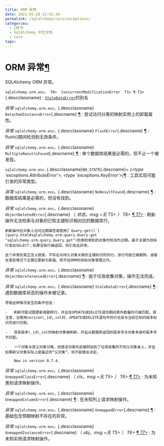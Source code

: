 ```yaml
---
title: ORM 异常
date: 2021-02-20 22:41:34
permalink: /sqlalchemy/core/exceptions/
categories:
  - 📖好书
  - SqlAlchemy 中文文档
  - core
tags:
---
```

ORM 异常[¶](#module-sqlalchemy.orm.exc "Permalink to this headline")
===================================================================

SQLAlchemy ORM 异常。

`sqlalchemy.orm.exc。 T0>  ConcurrentModificationError  T1> ¶ T2>`{.descclassname}
:   [`StaleDataError`](#sqlalchemy.orm.exc.StaleDataError "sqlalchemy.orm.exc.StaleDataError")的别名

*异常* `sqlalchemy.orm.exc。`{.descclassname} `DetachedInstanceError`{.descname} [¶](#sqlalchemy.orm.exc.DetachedInstanceError "Permalink to this definition")
:   尝试访问分离的映射实例上的卸载属性。

*异常* `sqlalchemy.orm.exc。`{.descclassname} `FlushError`{.descname} [¶](#sqlalchemy.orm.exc.FlushError "Permalink to this definition")
:   flush()期间检测到无效条件。

*异常* `sqlalchemy.orm.exc。`{.descclassname} `MultipleResultsFound`{.descname} [¶](#sqlalchemy.orm.exc.MultipleResultsFound "Permalink to this definition")
:   单个数据库结果是必需的，但不止一个被发现。

 `sqlalchemy.orm.exc.`{.descclassname}`NO_STATE`{.descname}*= (\<type 'exceptions.AttributeError'\>, \<type 'exceptions.KeyError'\>)*[¶](#sqlalchemy.orm.exc.NO_STATE "Permalink to this definition")
:   工具实现可能引发的异常类型。

*异常* `sqlalchemy.orm.exc。`{.descclassname} `NoResultFound`{.descname} [¶](#sqlalchemy.orm.exc.NoResultFound "Permalink to this definition")
:   数据库结果是必需的，但没有找到。

*异常* `sqlalchemy.orm.exc。`{.descclassname} `ObjectDeletedError`{.descname} （ *状态*，*msg =无 T5\> ） T6\> [¶ T7\>](#sqlalchemy.orm.exc.ObjectDeletedError "Permalink to this definition")*
:   刷新操作无法检索与对象的已知主键标识相对应的数据库行。

    刷新操作在对象上访问过期属性或使用[`Query.get()`](query.html#sqlalchemy.orm.query.Query.get "sqlalchemy.orm.query.Query.get")检索检索到的对象时检测为过期。基于主键为目标行发出SELECT；如果没有行被返回，则引发此异常。

    这个异常的真正含义就是，不存在与持久对象关联的主键标识符的行。该行可能已被删除，或者在某些情况下主键已更新为新值，而不在ORM的目标对象管理之外。

*异常* `sqlalchemy.orm.exc。`{.descclassname} `ObjectDereferencedError`{.descname} [¶](#sqlalchemy.orm.exc.ObjectDereferencedError "Permalink to this definition")
:   由于垃圾收集对象，操作无法完成。

*异常* `sqlalchemy.orm.exc。`{.descclassname} `StaleDataError`{.descname} [¶](#sqlalchemy.orm.exc.StaleDataError "Permalink to this definition")
:   遇到数据库状态的操作未被记录。

    导致这种情况发生的条件包括：

    -   刷新可能试图更新或删除行，并且在UPDATE或DELETE语句期间意外数量的行被匹配。请注意，当使用version\_id\_col时，UPDATE或DELETE语句中的行也会与当前已知的版本标识符进行匹配。

    -   具有版本\_id\_col的映射对象被刷新，并且从数据库返回的版本号与对象本身的版本号不匹配。

    -   一个对象与其父对象分离，但是该对象先前被附加到了垃圾收集的不同父对象身上，并且如果新父对象实际上是最近的“父对象”，则不能做出决定。

        New in version 0.7.4.

*异常* `sqlalchemy.orm.exc。`{.descclassname} `UnmappedClassError`{.descname} （ *cls*，*msg =无 T5\> ） T6\> [¶ T7\>](#sqlalchemy.orm.exc.UnmappedClassError "Permalink to this definition")*
:   为未知类别请求映射操作。

*异常* `sqlalchemy.orm.exc。`{.descclassname} `UnmappedColumnError`{.descname} [¶](#sqlalchemy.orm.exc.UnmappedColumnError "Permalink to this definition")
:   在未知列上请求映射操作。

*异常* `sqlalchemy.orm.exc。`{.descclassname} `UnmappedError`{.descname} [¶](#sqlalchemy.orm.exc.UnmappedError "Permalink to this definition")
:   基础包含预期映射不存在的异常。

*异常* `sqlalchemy.orm.exc。`{.descclassname} `UnmappedInstanceError`{.descname} （ *obj*，*msg =无 T5\> ） T6\> [¶ T7\>](#sqlalchemy.orm.exc.UnmappedInstanceError "Permalink to this definition")*
:   为未知实例请求映射操作。


